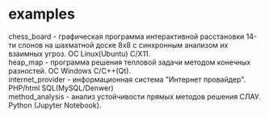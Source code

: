 # examples
chess_board - графическая программа интерактивной расстановки 14-ти слонов на шахматной доске 8x8 с синхронным анализом их взаимных угроз. OC Linux(Ubuntu) C/X11. <br>
heap_map - программа решения тепловой задачи методом конечных разностей. OC Windows C/C++(Qt). <br>
internet_provider - информационная система "Интернет провайдер". PHP/html SQL(MySQL/Denwer) <br>
method_analysis - анализ устойчивости прямых методов решения СЛАУ. Python (Jupyter Notebook). <br>
